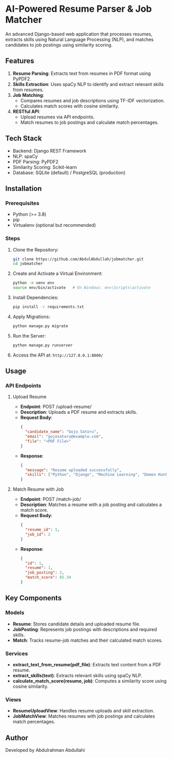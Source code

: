# AI-Powered Resume Parser & Job Matcher

An advanced Django-based web application that processes resumes, extracts skills using Natural Language Processing (NLP), and matches candidates to job postings using similarity scoring.

## Features

1. **Resume Parsing**: Extracts text from resumes in PDF format using PyPDF2.
2. **Skills Extraction**: Uses spaCy NLP to identify and extract relevant skills from resumes.
3. **Job Matching**: 
   - Compares resumes and job descriptions using TF-IDF vectorization.
   - Calculates match scores with cosine similarity.
4. **RESTful API**: 
   - Upload resumes via API endpoints.
   - Match resumes to job postings and calculate match percentages.

## Tech Stack

- Backend: Django REST Framework
- NLP: spaCy
- PDF Parsing: PyPDF2
- Similarity Scoring: Scikit-learn
- Database: SQLite (default) / PostgreSQL (production)

## Installation

### Prerequisites
- Python (>= 3.8)
- pip
- Virtualenv (optional but recommended)

### Steps

1. Clone the Repository:
   ```bash
   git clone https://github.com/AbdulAbdullah/jobmatcher.git
   cd jobmatcher
   ```

2. Create and Activate a Virtual Environment:
   ```bash
   python -m venv env
   source env/bin/activate   # On Windows: env\Scripts\activate
   ```

3. Install Dependencies:
   ```bash
   pip install -r requirements.txt
   ```

4. Apply Migrations:
   ```bash
   python manage.py migrate
   ```

5. Run the Server:
   ```bash
   python manage.py runserver
   ```

6. Access the API at: `http://127.0.0.1:8000/`

## Usage

### API Endpoints

1. Upload Resume
   - **Endpoint**: POST /upload-resume/
   - **Description**: Uploads a PDF resume and extracts skills.
   - **Request Body**:
     ```json
     {
       "candidate_name": "Gojo Satoru",
       "email": "gojosatoru@example.com", 
       "file": "<PDF File>"
     }
     ```
   - **Response**:
     ```json
     {
       "message": "Resume uploaded successfully",
       "skills": ["Python", "Django", "Machine Learning", "Demon Hunting", "Domain Expansion", "Limitless"]
     }
     ```

2. Match Resume with Job
   - **Endpoint**: POST /match-job/
   - **Description**: Matches a resume with a job posting and calculates a match score.
   - **Request Body**:
     ```json
     {
       "resume_id": 1,
       "job_id": 2
     }
     ```
   - **Response**:
     ```json
     {
       "id": 1,
       "resume": 1,
       "job_posting": 2, 
       "match_score": 85.34
     }
     ```

## Key Components

### Models
- **Resume**: Stores candidate details and uploaded resume file.
- **JobPosting**: Represents job postings with descriptions and required skills.
- **Match**: Tracks resume-job matches and their calculated match scores.

### Services
- **extract_text_from_resume(pdf_file)**: Extracts text content from a PDF resume.
- **extract_skills(text)**: Extracts relevant skills using spaCy NLP.
- **calculate_match_score(resume, job)**: Computes a similarity score using cosine similarity.

### Views
- **ResumeUploadView**: Handles resume uploads and skill extraction.
- **JobMatchView**: Matches resumes with job postings and calculates match percentages.

## Author

Developed by Abdulrahman Abdullahi